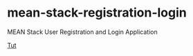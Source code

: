 # mean-stack-registration-login

MEAN Stack User Registration and Login Application

[Tut](http://jasonwatmore.com/post/2015/12/09/MEAN-Stack-User-Registration-and-Login-Example.aspx) 
